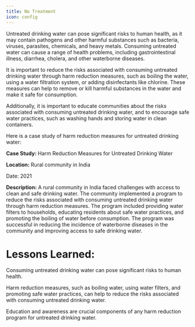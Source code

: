 ```yaml
---
title: No Treatment
icon: config
---
```


Untreated drinking water can pose significant risks to human health, as it may contain pathogens and other harmful substances such as bacteria, viruses, parasites, chemicals, and heavy metals. Consuming untreated water can cause a range of health problems, including gastrointestinal illness, diarrhea, cholera, and other waterborne diseases.

It is important to reduce the risks associated with consuming untreated drinking water through harm reduction measures, such as boiling the water, using a water filtration system, or adding disinfectants like chlorine. These measures can help to remove or kill harmful substances in the water and make it safe for consumption.

Additionally, it is important to educate communities about the risks associated with consuming untreated drinking water, and to encourage safe water practices, such as washing hands and storing water in clean containers.

Here is a case study of harm reduction measures for untreated drinking water:

<b>Case Study:</b> Harm Reduction Measures for Untreated Drinking Water

<b>Location:</b> Rural community in India
    
Date: 2021
    
<b>Description:</b> A rural community in India faced challenges with access to clean and safe drinking water. The community implemented a program to reduce the risks associated with consuming untreated drinking water through harm reduction measures. The program included providing water filters to households, educating residents about safe water practices, and promoting the boiling of water before consumption. The program was successful in reducing the incidence of waterborne diseases in the community and improving access to safe drinking water.

# Lessons Learned:

Consuming untreated drinking water can pose significant risks to human health.
    
Harm reduction measures, such as boiling water, using water filters, and promoting safe water practices, can help to reduce the risks associated with consuming untreated drinking water.
    
Education and awareness are crucial components of any harm reduction program for untreated drinking water.

